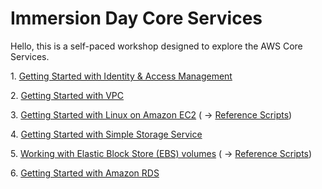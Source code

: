 # Immersion Day Core Services

Hello, this is a self-paced workshop designed to explore the AWS Core Services.

1\. [Getting Started with Identity & Access Management](https://github.com/aurbac/immersion-day-core-services/blob/master/tutorials/IAMHandsOnLab.pdf "Amazon IAM")

2\. [Getting Started with VPC](https://github.com/aurbac/immersion-day-core-services/blob/master/tutorials/VPCFromScratch.md "Amazon VPC")

3\. [Getting Started with Linux on Amazon EC2](https://github.com/aurbac/immersion-day-core-services/blob/master/tutorials/EC2LinuxHandsOnLab.pdf "Amazon EC2")
( -> [Reference Scripts](https://github.com/aurbac/immersion-day-core-services/blob/master/tutorials/EC2LinuxHandsOnLab.txt))

4\. [Getting Started with Simple Storage Service](https://github.com/aurbac/immersion-day-core-services/blob/master/tutorials/S3HandsOnLab.pdf "Amazon S3")

5\. [Working with Elastic Block Store (EBS) volumes](https://github.com/aurbac/immersion-day-core-services/blob/master/tutorials/EBS_HOL.pdf "Amazon EBS")
( -> [Reference Scripts](https://github.com/aurbac/immersion-day-core-services/blob/master/tutorials/EBS_HOL.txt))

6\. [Getting Started with Amazon RDS](https://github.com/aurbac/immersion-day-core-services/blob/master/tutorials/RDS_HOL.pdf "Amazon RDS")


